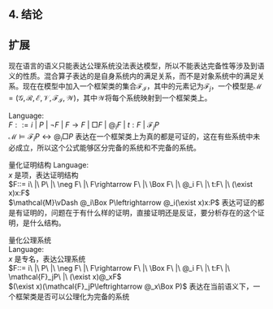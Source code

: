 

## 4. 结论

<!-- 在$\mathbf{S4}$中加入$\text{fact checker}$公理得到$\mathbf{S4_f}$，并给出 Kripke 模型上的证明语义，然后和$\mathbf{LP}$结合，并引入混合算子，得到$\mathbf{LPS4_f}$的混合版本$\text{hybrid-}\mathbf{LPS4_f}$。$\text{hybrid-}\mathbf{LPS4_f}$是对$\text{hybrid-}\mathbf{J_T}$和$\mathbf{LPS4}$的扩展，本文证明了$\text{hybrid-}\mathbf{LPS4_f}$上的内化定理，证明在证明语义下的可靠性和完全性，继而给出$\text{hybrid-}\mathbf{LPS4_f}$的模态对应以证明实现定理。最后尝试在基础的$\text{hybrid-}\mathbf{JK}$上证明内化定理，以及与其模态对应之间的实现定理。 -->

<!-- 在$\text{hybrid-}\mathbf{JT}$中加入模态算子之后，将可证和证据严格的区分开，突出 justification logic 在模态之外实际增加的证据如何起作用的。 -->


## 扩展
现在语言的语义只能表达公理系统没法表达模型，所以不能表达完备性等涉及到语义的性质。混合算子表达的是自身系统内的满足关系，而不是对象系统中的满足关系。现在在模型中加入一个框架类的集合$\mathcal{F_I}$，其中的元素记为$\mathcal{F}_j$，一个模型是$\mathcal{M}=(\mathcal{G},\mathcal{R},\mathcal{E},\mathcal{V},\mathcal{F_I},\mathcal{W})$，其中$\mathcal{W}$将每个系统映射到一个框架类上。

Language: <br>
$F::= i\ |\ P\ |\ \neg F\ |\ F\rightarrow F\ |\ \Box F\ |\ @_i F\ |\ t:F\ |\ \mathcal{F}_jP$<br>
$\mathcal{M}\vDash\mathcal{F}_iP\leftrightarrow @_i\Box P$ 表达在一个框架类上为真的都是可证的，这在有些系统中未必成立，所以这个公式能够区分完备的系统和不完备的系统。
<!-- 如果将自身系统放入语义中，自身的语义赋予给这个系统，那么这样会产生无限深入，这会是个什么逻辑 -->

量化证明结构
Language: <br>
$x$ 是项，表达证明结构<br>
$F::= i\ |\ P\ |\ \neg F\ |\ F\rightarrow F\ |\ \Box F\ |\ @_i F\ |\ t:F\ |\ (\exist x)x:F$<br>
$\mathcal{M}\vDash @_i\Box P\leftrightarrow @_i(\exist x)x:P$ 表达可证的都是有证明的，问题在于有什么样的证明，直接证明还是反证，要分析存在的这个证明，是什么结构。

量化公理系统<br>
Language: <br>
$x$ 是专名，表达公理系统<br>
$F::= i\ |\ P\ |\ \neg F\ |\ F\rightarrow F\ |\ \Box F\ |\ @_i F\ |\ t:F\ |\ \mathcal{F}_jP\ |\ (\exist x)@_xF$<br>
$(\exist x)(\mathcal{F}_jP\leftrightarrow @_x\Box P)$ 表达在当前语义下，一个框架类是否可以公理化为完备的系统

